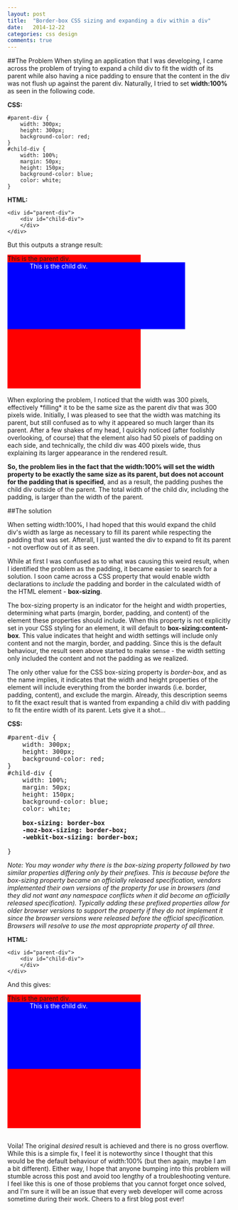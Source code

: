```yaml
---
layout: post
title:  "Border-box CSS sizing and expanding a div within a div"
date:   2014-12-22
categories: css design
comments: true
---
```


<style>
    #parent-div {
        width: 300px;
        height: 300px;
        background-color: red;
    }
    #child-div {
        width: 100%;
        padding: 0px 50px;
        height: 150px;
        background-color: blue;
        color: white;
    }

    #child-div-bb {
        width: 100%;
        padding: 0px 50px;
        height: 150px;
        background-color: blue;
        color: white;
        box-sizing: border-box;
        -moz-box-sizing: border-box;
        -webkit-box-sizing: border-box;
    }
</style>

##The Problem
When styling an application that I was developing, I came across the problem of trying to expand a child div to fit the
width of its parent while also having a nice padding to ensure that the content in the div was not flush up against the
parent div. Naturally, I tried to set **width:100%** as seen in the following code.


**CSS:**

    #parent-div {
        width: 300px;
        height: 300px;
        background-color: red;
    }
    #child-div {
        width: 100%;
        margin: 50px;
        height: 150px;
        background-color: blue;
        color: white;
    }


**HTML:**

    <div id="parent-div">
        <div id="child-div">
        </div>
    </div>

But this outputs a strange result:

<div id="parent-div">
    This is the parent div.
    <div id="child-div">
        This is the child div.
    </div>
</div>
<br>
When exploring the problem, I noticed that the width was 300 pixels, effectively *filling* it to be the same size as the
parent div that was 300 pixels wide. Initially, I was pleased to see that the width was matching its parent, but still
confused as to why it appeared so much larger than its parent. After a few shakes of my head, I quickly noticed
(after foolishly overlooking, of course) that the element also had 50 pixels of padding on each side, and technically,
the child div was 400 pixels wide, thus explaining its larger appearance in the rendered result.

**So, the problem lies in the fact that the width:100% will set the width property to be exactly the same size as its
parent, but does not account for the padding that is specified**, and as a result, the padding pushes the child div
outside of the parent. The total width of the child div, including the padding, is larger than the width of the parent.

##The solution

When setting width:100%, I had hoped that this would expand the child div's width as large as necessary to fill its parent
while respecting the padding that was set. Afterall, I just wanted the div to expand to fit its parent - not overflow out
of it as seen.

While at first I was confused as to what was causing this weird result, when I identified the problem as the padding, it
became easier to search for a solution. I soon came across a CSS property that would enable width declarations to
*include* the padding and border in the calculated width of the HTML element - **box-sizing**.

The box-sizing property is an indicator for the height and width properties, determining what parts (margin, border,
padding, and content) of the element these properties should include. When this property is not explicitly set in your
CSS styling for an element, it will default to **box-sizing:content-box**. This value indicates that height and width
settings will include only content and not the margin, border, and padding. Since this is the default behaviour, the result
seen above started to make sense - the width setting only included the content and not the padding as we realized.

The only other value for the CSS box-sizing property is *border-box*, and as the name implies, it indicates that the
width and height properties of the element will include everything from the border inwards (i.e. border, padding, content),
and exclude the margin. Already, this description seems to fit the exact result that is wanted from expanding a child
div with padding to fit the entire width of its parent.  Lets give it a shot...


**CSS:**
<pre>
#parent-div {
    width: 300px;
    height: 300px;
    background-color: red;
}
#child-div {
    width: 100%;
    margin: 50px;
    height: 150px;
    background-color: blue;
    color: white;
    <b>
    box-sizing: border-box
    -moz-box-sizing: border-box;
    -webkit-box-sizing: border-box;
    </b>
}
</pre>

*Note: You may wonder why there is the box-sizing property followed by two similar properties differing only by their prefixes. This is
because before the box-sizing property became an officially released specification, vendors implemented their own
versions of the property for use in browsers (and they did not want any namespace conflicts when it did become an officially
released specification). Typically adding these prefixed properties allow for older browser versions
to support the property if they do not implement it since the browser versions were released before the official specification.
Browsers will resolve to use the most appropriate property of all three.*

**HTML:**

    <div id="parent-div">
        <div id="child-div">
        </div>
    </div>

And this gives:

<div id="parent-div">
    This is the parent div.
    <div id="child-div-bb">
        This is the child div.
    </div>
</div>
<br>

Voila! The original *desired* result is achieved and there is no gross overflow. While this is a simple fix, I feel it is noteworthy
since I thought that this would be the default behaviour of width:100% (but then again, maybe I am a bit different). Either
way, I hope that anyone bumping into this problem will stumble across this post and avoid too lengthy of a troubleshooting venture.
I feel like this is one of those problems that you cannot forget once solved, and I'm sure it will be an issue that
every web developer will come across sometime during their work. Cheers to a first blog post ever!
